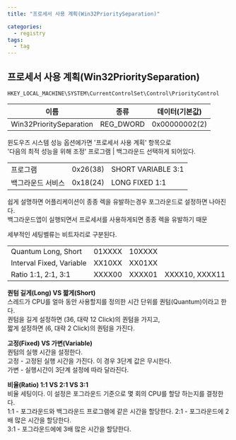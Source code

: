 ```yaml
---
title: "프로세서 사용 계획(Win32PrioritySeparation)"

categories:
  - registry
tags:
  - tag
---
```


## 프로세서 사용 계획(Win32PrioritySeparation)
```
HKEY_LOCAL_MACHINE\SYSTEM\CurrentControlSet\Control\PriorityControl
```

|이름|종류|데이터(기본값)|
|---|---|---|
|Win32PrioritySeparation|REG_DWORD|0x00000002(2)|

윈도우즈 시스템 성능 옵션에가면 '프로세서 사용 계획' 항목으로  
'다음의 최적 성능을 위해 조정' 프로그램 \| 백그라운드 선택하게 되어있다.

||||
|---|---|---|
|프로그램|0x26(38)|SHORT VARIABLE 3:1|
|백그라운드 서비스|0x18(24)|LONG FIXED 1:1|

쉽게 설명하면 어플리케이션이 종종 렉을 유발하는경우 포그라운드로 설정하면 나아진다.  
백그라운드앱이 실행되면서 프로세서를 사용하게되면 종종 렉을 유발하기 때문

세부적인 세팅벨류는 비트자리로 구분된다.

|||||
|---|---|---|---|
|Quantum Long, Short|01XXXX|10XXXX||
|Interval Fixed, Variable|XX10XX|XX01XX||
|Ratio 1:1, 2:1, 3:1|XXXX00|XXXX01|XXXX10, XXXX11|

**퀀텀 길게(Long) VS 짧게(Short)**  
스레드가 CPU를 얼마 동안 사용할지를 정의한 시간 단위를 퀀텀(Quantum)이라고 한다.  
퀀텀을 길게 설정하면 (36, 대략 12 Click)의 퀀텀을 가지고,  
짧게 설정하면 (6, 대략 2 Click)의 퀀텀을 가진다.

**고정(Fixed) VS 가변(Variable)**  
퀀텀의 실행 시간을 설정한다.  
고정 - 고정된 실행 시간을 가진다. 이 경우 3단계 값은 무시한다.  
가변 - 실행시간이 3단계 설정에 따라 달라진다.

**비율(Ratio) 1:1 VS 2:1 VS 3:1**  
비율 세팅이다. 이 설정은 포그라운드 기준으로 몇 회의 CPU를 할당 하는지를 결정한다.  
1:1 - 포그라운드와 백그라운드 프로그램에 같은 시간을 할당한다.
2:1 - 포그라운드에 2배 많은 시간을 할당한다.  
3:1 - 포그라운드에에 3배 많은 시간을 할당한다.

